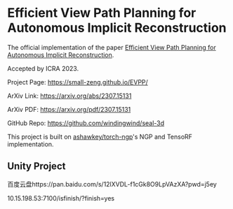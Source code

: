 # Efficient View Path Planning for Autonomous Implicit Reconstruction

The official implementation of the paper [Efficient View Path Planning for Autonomous Implicit Reconstruction]().

Accepted by ICRA 2023.

Project Page: https://small-zeng.github.io/EVPP/

ArXiv Link: https://arxiv.org/abs/2307.15131

ArXiv PDF: https://arxiv.org/pdf/2307.15131

GitHub Repo: https://github.com/windingwind/seal-3d

This project is built on [ashawkey/torch-ngp](https://github.com/ashawkey/torch-ngp)'s NGP and TensoRF implementation.

## Unity Project
百度云盘https://pan.baidu.com/s/12lXVDL-f1cGk8O9LpVAzXA?pwd=j5ey

10.15.198.53:7100/isfinish/?finish=yes